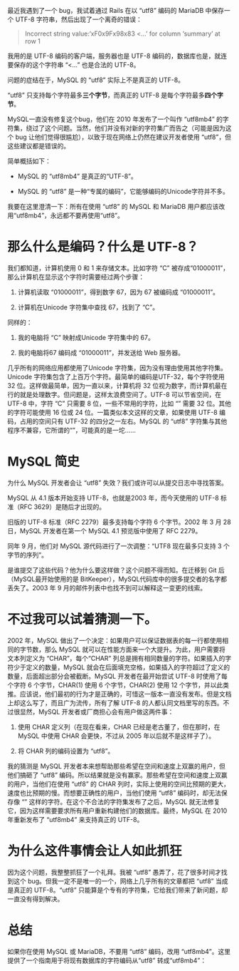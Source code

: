 最近我遇到了一个 bug，我试着通过 Rails 在以 “utf8” 编码的 MariaDB 中保存一个 UTF-8 字符串，然后出现了一个离奇的错误：

> Incorrect string value:‘xF0x9Fx98x83 <…’ for column ‘summary’ at row 1

我用的是 UTF-8 编码的客户端，服务器也是 UTF-8 编码的，数据库也是，就连要保存的这个字符串 “<…” 也是合法的 UTF-8。

问题的症结在于，MySQL 的 “utf8” 实际上不是真正的 UTF-8。

“utf8” 只支持每个字符最多**三个字节**，而真正的 UTF-8 是每个字符最多**四个字节**。

MySQL一直没有修复这个bug，他们在 2010 年发布了一个叫作 “utf8mb4” 的字符集，绕过了这个问题。当然，他们并没有对新的字符集广而告之（可能是因为这个 bug 让他们觉得很尴尬），以致于现在网络上仍然在建议开发者使用 “utf8”，但这些建议都是错误的。

简单概括如下：

*   MySQL 的 “utf8mb4” 是真正的“UTF-8”。
    
*   MySQL 的 “utf8” 是一种“专属的编码”，它能够编码的Unicode字符并不多。
    

我要在这里澄清一下：所有在使用 “utf8” 的 MySQL 和 MariaDB 用户都应该改用“utf8mb4”，永远都不要再使用“utf8”。

# 那么什么是编码？什么是 UTF-8？

我们都知道，计算机使用 0 和 1 来存储文本。比如字符 “C” 被存成“01000011”，那么计算机在显示这个字符时需要经过两个步骤：

1.  计算机读取 “01000011”，得到数字 67，因为 67 被编码成 “01000011”。
    
2.  计算机在Unicode 字符集中查找 67，找到了 “C”。
    

同样的：

1.  我的电脑将 “C” 映射成Unicode 字符集中的 67。
    
2.  我的电脑将67 编码成 “01000011”，并发送给 Web 服务器。
    

几乎所有的网络应用都使用了Unicode 字符集，因为没有理由使用其他字符集。Unicode 字符集包含了上百万个字符。最简单的编码是UTF-32，每个字符使用 32 位。这样做最简单，因为一直以来，计算机将 32 位视为数字，而计算机最在行的就是处理数字。但问题是，这样太浪费空间了。UTF-8 可以节省空间，在 UTF-8 中，字符 “C” 只需要 8 位，一些不常用的字符，比如 “” 需要 32 位。其他的字符可能使用 16 位或 24 位。一篇类似本文这样的文章，如果使用 UTF-8 编码，占用的空间只有 UTF-32 的四分之一左右。MySQL 的 “utf8” 字符集与其他程序不兼容，它所谓的“”，可能真的是一坨……

# MySQL 简史

为什么 MySQL 开发者会让 “utf8” 失效？我们或许可以从提交日志中寻找答案。

MySQL 从 4.1 版本开始支持 UTF-8，也就是2003 年，而今天使用的 UTF-8 标准（RFC 3629）是随后才出现的。

旧版的 UTF-8 标准（RFC 2279）最多支持每个字符 6 个字节。2002 年 3 月 28 日，MySQL 开发者在第一个 MySQL 4.1 预览版中使用了 RFC 2279。

同年 9 月，他们对 MySQL 源代码进行了一次调整：“UTF8 现在最多只支持 3 个字节的序列”。

是谁提交了这些代码？他为什么要这样做？这个问题不得而知。在迁移到 Git 后（MySQL最开始使用的是 BitKeeper），MySQL代码库中的很多提交者的名字都丢失了。2003 年 9 月的邮件列表中也找不到可以解释这一变更的线索。

# 不过我可以试着猜测一下。

2002 年，MySQL 做出了一个决定：如果用户可以保证数据表的每一行都使用相同的字节数，那么 MySQL 就可以在性能方面来一个大提升。为此，用户需要将文本列定义为 “CHAR”，每个“CHAR” 列总是拥有相同数量的字符。如果插入的字符少于定义的数量，MySQL 就会在后面填充空格，如果插入的字符超过了定义的数量，后面超出部分会被截断。MySQL 开发者在最开始尝试 UTF-8 时使用了每个字符 6 个字节，CHAR(1) 使用 6 个字节，CHAR(2) 使用 12 个字节，并以此类推。应该说，他们最初的行为才是正确的，可惜这一版本一直没有发布。但是文档上却这么写了，而且广为流传，所有了解 UTF-8 的人都认同文档里写的东西。不过很显然，MySQL 开发者或厂商担心会有用户做这两件事：

1.  使用 CHAR 定义列（在现在看来，CHAR 已经是老古董了，但在那时，在 MySQL 中使用 CHAR 会更快，不过从 2005 年以后就不是这样子了）。
    
2.  将 CHAR 列的编码设置为 “utf8”。
    

我的猜测是 MySQL 开发者本来想帮助那些希望在空间和速度上双赢的用户，但他们搞砸了 “utf8” 编码。所以结果就是没有赢家。那些希望在空间和速度上双赢的用户，当他们在使用 “utf8” 的 CHAR 列时，实际上使用的空间比预期的更大，速度也比预期的慢。而想要正确性的用户，当他们使用 “utf8” 编码时，却无法保存像 “” 这样的字符。在这个不合法的字符集发布了之后，MySQL 就无法修复它，因为这样需要要求所有用户重新构建他们的数据库。最终，MySQL 在 2010 年重新发布了 “utf8mb4” 来支持真正的 UTF-8。

# 为什么这件事情会让人如此抓狂

因为这个问题，我整整抓狂了一个礼拜。我被 “utf8” 愚弄了，花了很多时间才找到这个 bug。但我一定不是唯一的一个，网络上几乎所有的文章都把 “utf8” 当成是真正的 UTF-8。“utf8” 只能算是个专有的字符集，它给我们带来了新问题，却一直没有得到解决。

# 总结

如果你在使用 MySQL 或 MariaDB，不要用 “utf8” 编码，改用 “utf8mb4”。这里提供了一个指南用于将现有数据库的字符编码从“utf8” 转成“utf8mb4”：
